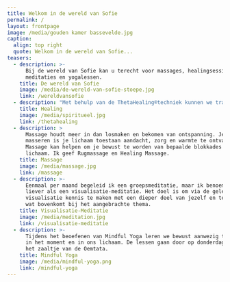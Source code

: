 ```yaml
---
title: Welkom in de wereld van Sofie
permalink: /
layout: frontpage
image: /media/gouden kamer bassevelde.jpg
caption:
  align: top right
  quote: Welkom in de wereld van Sofie...
teasers:
  - description: >-
      Bij de wereld van Sofie kan u terecht voor massages, healingsessies,
      meditaties en yogalessen.
    title: De wereld van Sofie
    image: /media/de-wereld-van-sofie-stoepe.jpg
    link: /wereldvansofie
  - description: "Met behulp van de ThetaHealing®techniek kunnen we trauma's op een zachte en comfortabele manier bevrijden, verwerken en loslaten, zodat lichaam en geest opnieuw een evenwicht kunnen vinden.\r\n"
    title: Healing
    image: /media/spiritueel.jpg
    link: /thetahealing
  - description: >
      Massage houdt meer in dan losmaken en bekomen van ontspanning. Je laten
      masseren is je lichaam toestaan aandacht, zorg en warmte te ontvangen.
      Massage kan helpen om je bewust te worden van bepaalde blokkades in je
      lichaam. Ik geef Rugmassage en Healing Massage. 
    title: Massage
    image: /media/massage.jpg
    link: /massage
  - description: >-
      Eenmaal per maand begeleid ik een groepsmeditatie, maar ik benoem het
      liever als een visualisatie-meditatie. Het doel is om via de geleide
      visualisatie kennis te maken met een dieper deel van jezelf en te voelen
      wat bovenkomt bij het aangebrachte thema.
    title: Visualisatie-Meditatie
    image: /media/meditation.jpg
    link: /visualisatie-meditatie
  - description: >-
      Tijdens het beoefenen van Mindful Yoga leren we bewust aanwezig te zijn,
      in het moment en in ons lichaam. De lessen gaan door op donderdagavond in
      het zaaltje van de Oemtata.
    title: Mindful Yoga
    image: /media/mindful-yoga.png
    link: /mindful-yoga
---
```


